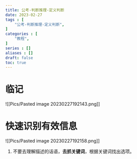 ```yaml
---
title: 公考-判断推理-定义判断
date: 2023-02-27
tags : [
	"公考-判断推理-定义判断",
]
categories : [
	"教程",
]
series : []
aliases : []
draft: false
toc: true
---
```


# 临记



![[Pics/Pasted image 20230227192143.png]]
# 快速识别有效信息

![[Pics/Pasted image 20230227192158.png]]

1. 不要去理解描述的话语，**去抓关键词**，根据关键词找出选项。



